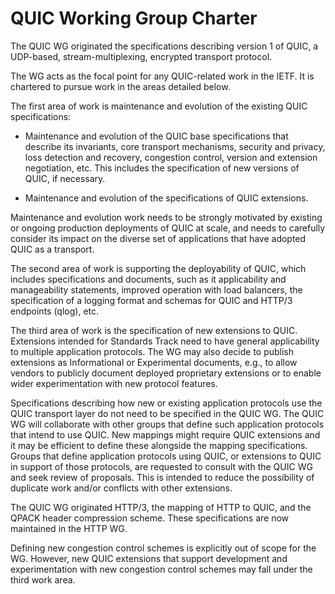 # QUIC Working Group Charter

The QUIC WG originated the specifications describing version 1 of
QUIC, a UDP-based, stream-multiplexing, encrypted transport protocol.

The WG acts as the focal point for any QUIC-related work in the IETF.
It is chartered to pursue work in the areas detailed below.

The first area of work is maintenance and evolution of the existing
QUIC specifications:

- Maintenance and evolution of the QUIC base specifications that
  describe its invariants, core transport mechanisms, security and
  privacy, loss detection and recovery, congestion control, version and
  extension negotiation, etc. This includes the specification of new
  versions of QUIC, if necessary.

- Maintenance and evolution of the specifications of QUIC extensions.

Maintenance and evolution work needs to be strongly motivated by
existing or ongoing production deployments of QUIC at scale, and needs
to carefully consider its impact on the diverse set of applications
that have adopted QUIC as a transport.

The second area of work is supporting the deployability of QUIC, which
includes specifications and documents, such as it applicability and
manageability statements, improved operation with load balancers, the
specification of a logging format and schemas for QUIC and HTTP/3
endpoints (qlog), etc.

The third area of work is the specification of new extensions to QUIC.
Extensions intended for Standards Track need to have general
applicability to multiple application protocols. The WG may also
decide to publish extensions as Informational or Experimental
documents, e.g., to allow vendors to publicly document deployed
proprietary extensions or to enable wider experimentation with new
protocol features.

Specifications describing how new or existing application protocols
use the QUIC transport layer do not need to be specified in the QUIC
WG. The QUIC WG will collaborate with other groups that define such
application protocols that intend to use QUIC. New mappings might
require QUIC extensions and it may be efficient to define these
alongside the mapping specifications. Groups that define application
protocols using QUIC, or extensions to QUIC in support of those
protocols, are requested to consult with the QUIC WG and seek review
of proposals. This is intended to reduce the possibility of duplicate
work and/or conflicts with other extensions.

The QUIC WG originated HTTP/3, the mapping of HTTP to QUIC, and the
QPACK header compression scheme. These specifications are now
maintained in the HTTP WG.

Defining new congestion control schemes is explicitly out of scope for
the WG. However, new QUIC extensions that support development and
experimentation with new congestion control schemes may fall under the
third work area.
